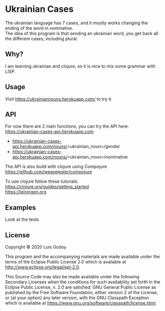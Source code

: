 # Ukrainian Cases

The ukrainian language has 7 cases, and it mostly works changing the ending of the word
in nominative.  
The idea of this program is that sending an ukrainian word, you get back all the 
different cases, including plural.

## Why?

I am learning ukrainian and clojure, so it is nice to mix some grammar with LISP.

## Usage

Visit https://ukrainiannouns.herokuapp.com/ to try it.

## API
For now there are 2 main functions, you can try the API here:  
https://ukrainian-cases-api.herokuapp.com  

* https://ukrainian-cases-api.herokuapp.com/nouns/<ukrainian_noun>/gender
* https://ukrainian-cases-api.herokuapp.com/nouns/<ukrainian_noun>/nominative  

The API is also build with clojure using Compojure  
https://github.com/weavejester/compojure  


To use clojure follow these tutorials:  
https://clojure.org/guides/getting_started  
https://leiningen.org

## Examples

Look at the tests

## License

Copyright © 2020 Luis Godoy

This program and the accompanying materials are made available under the
terms of the Eclipse Public License 2.0 which is available at
http://www.eclipse.org/legal/epl-2.0.

This Source Code may also be made available under the following Secondary
Licenses when the conditions for such availability set forth in the Eclipse
Public License, v. 2.0 are satisfied: GNU General Public License as published by
the Free Software Foundation, either version 2 of the License, or (at your
option) any later version, with the GNU Classpath Exception which is available
at https://www.gnu.org/software/classpath/license.html.

